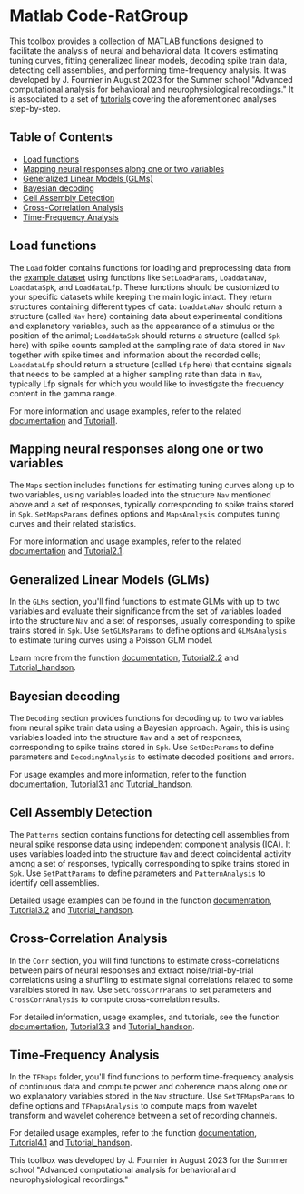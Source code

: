 # Matlab Code-RatGroup
This toolbox provides a collection of MATLAB functions designed to facilitate the analysis of neural and behavioral data. It covers estimating tuning curves, fitting generalized linear models, decoding spike train data, detecting cell assemblies, and performing time-frequency analysis. It was developed by J. Fournier in August 2023 for the Summer school "Advanced computational analysis for behavioral and neurophysiological recordings."
It is associated to a set of [tutorials](#Tutorials) covering the aforementioned analyses step-by-step.

## Table of Contents
- [Load functions](#load-functions)
- [Mapping neural responses along one or two variables](#mapping-neural-responses-along-one-or-two-variables)
- [Generalized Linear Models (GLMs)](#generalized-linear-models-glms)
- [Bayesian decoding](#bayesian-decoding)
- [Cell Assembly Detection](#cell-assembly-detection)
- [Cross-Correlation Analysis](#cross-correlation-analysis)
- [Time-Frequency Analysis](#time-frequency-analysis)

## Load functions

The `Load` folder contains functions for loading and preprocessing data from the [example dataset](#Data) using functions like `SetLoadParams`, `LoaddataNav`, `LoaddataSpk`, and `LoaddataLfp`. These functions should be customized to your specific datasets while keeping the main logic intact. They return structures containing different types of data: `LoaddataNav` should return a structure (called `Nav` here) containing data about experimental conditions and explanatory variables, such as the appearance of a stimulus or the position of the animal; `LoaddataSpk` should returns a structure (called `Spk` here) with spike counts sampled at the sampling rate of data stored in `Nav` together with spike times and information about the recorded cells; `LoaddataLfp` should return a structure (called `Lfp` here) that contains signals that needs to be sampled at a higher sampling rate than data in `Nav`, typically Lfp signals for which you would like to investigate the frequency content in the gamma range.

For more information and usage examples, refer to the related [documentation](#/Code/Load/readme.md) and [Tutorial1](#Tutorials).

## Mapping neural responses along one or two variables

The `Maps` section includes functions for estimating tuning curves along up to two variables, using variables loaded into the structure `Nav` mentioned above and a set of responses, typically corresponding to spike trains stored in `Spk`. `SetMapsParams` defines options and `MapsAnalysis` computes tuning curves and their related statistics.

For more information and usage examples, refer to the related [documentation](#Maps) and [Tutorial2.1](#Tutorials).

## Generalized Linear Models (GLMs)

In the `GLMs` section, you'll find functions to estimate GLMs with up to two variables and evaluate their significance from the set of variables loaded into the structure `Nav` and a set of responses, usually corresponding to spike trains stored in `Spk`. Use `SetGLMsParams` to define options and `GLMsAnalysis` to estimate tuning curves using a Poisson GLM model.

Learn more from the function [documentation](#GLMs), [Tutorial2.2](#Tutorials) and [Tutorial_handson](#Tutorials).

## Bayesian decoding

The `Decoding` section provides functions for decoding up to two variables from neural spike train data using a Bayesian approach. Again, this is using variables loaded into the structure `Nav` and a set of responses, corresponding to spike trains stored in `Spk`. Use `SetDecParams` to define parameters and `DecodingAnalysis` to estimate decoded positions and errors.

For usage examples and more information, refer to the function [documentation](#Deccoding), [Tutorial3.1](#Tutorials) and [Tutorial_handson](#Tutorials).

## Cell Assembly Detection

The `Patterns` section contains functions for detecting cell assemblies from neural spike response data using independent component analysis (ICA). It uses variables loaded into the structure `Nav` and detect coincidental activity among a set of responses, typically corresponding to spike trains stored in `Spk`. Use `SetPattParams` to define parameters and `PatternAnalysis` to identify cell assemblies.

Detailed usage examples can be found in the function [documentation](#Patterns), [Tutorial3.2](#Tutorials) and [Tutorial_handson](#Tutorials).

## Cross-Correlation Analysis

In the `Corr` section, you will find functions to estimate cross-correlations between pairs of neural responses and extract noise/trial-by-trial correlations using a shuffling to estimate signal correlations related to some varaibles stored in `Nav`. Use `SetCrossCorrParams` to set parameters and `CrossCorrAnalysis` to compute cross-correlation results.

For detailed information, usage examples, and tutorials, see the function [documentation](#Corr), [Tutorial3.3](#Tutorials) and [Tutorial_handson](#Tutorials).

## Time-Frequency Analysis

In the `TFMaps` folder, you'll find functions to perform time-frequency analysis of continuous data and compute power and coherence maps along one or wo explanatory variables stored in the `Nav` structure. Use `SetTFMapsParams` to define options and `TFMapsAnalysis` to compute maps from wavelet transform and wavelet coherence between a set of recording channels. 

For detailed usage examples, refer to the function [documentation](#TFMaps), [Tutorial4.1](#Tutorials) and [Tutorial_handson](#Tutorials).

This toolbox was developed by J. Fournier in August 2023 for the Summer school "Advanced computational analysis for behavioral and neurophysiological recordings."


